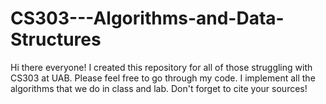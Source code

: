 # CS303---Algorithms-and-Data-Structures
Hi there everyone! I created this repository for all of those struggling with CS303 at UAB. Please feel free to go through my code. I implement all the
algorithms that we do in class and lab. Don't forget to cite your sources!
